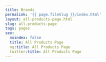 ```yaml
---
title: Brands
permalink: '{{ page.fileSlug }}/index.html'
layout: all-products-page.html
slug: all-products-page
tags: pages
seo:
  noindex: false
  title: All Products Page
  og:title: All Products Page
  twitter:title: All Products Page
---
```



